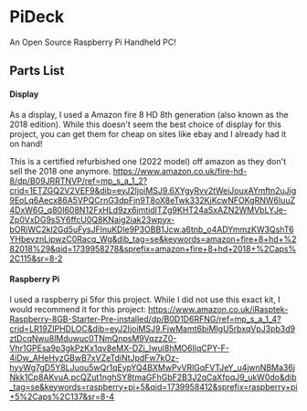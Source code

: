 # PiDeck
An Open Source Raspberry Pi Handheld PC!

## Parts List

#### Display

As a display, I used a Amazon fire 8 HD 8th generation (also known as the 2018 edition). While this doesn't seem the best choice of display for this project, you can get them for cheap on sites like ebay and I already had it on hand!

This is a certified refurbished one (2022 model) off amazon as they don't sell the 2018 one anymore.
https://www.amazon.co.uk/fire-hd-8/dp/B09JRRTNVP/ref=mp_s_a_1_2?crid=1ETZGQ2V2VEF9&dib=eyJ2IjoiMSJ9.6XYgyRvv2tWeiJouxAYmftn2uJig9EoLq6Aecx86A5VPQCrnG3dpFjn9T8oX8eTwk332KjKcwNFOKgRNW6IuuZ4DxW6G_q80I608N12FxHLd9zx6jmtidITZg9KHT24aSxAZN2WMVbLYJe-Zp0VxDG9sSY6ffcU0Q8KNaig2iak23wpyx-bORjWC2kl2Gd5uFysJFlnuKDle9P3OBB1Jcw.a6tnb_o4ADYmmzKW3QshT6YHbevznLipwzC0Racq_Wg&dib_tag=se&keywords=amazon+fire+8+hd+%282018%29&qid=1739958278&sprefix=amazon+fire+8+hd+2018+%2Caps%2C115&sr=8-2

#### Raspberry Pi

I used a raspberry pi 5for this project. While I did not use this exact kit, I would recommend it for this project:
https://www.amazon.co.uk/iRasptek-Raspberry-8GB-Starter-Pre-installed/dp/B0D1D6RFNG/ref=mp_s_a_1_4?crid=LR19ZIPHDLOC&dib=eyJ2IjoiMSJ9.FjwMamt6biMIgU5rbxqVpJ3pb3d9ztDcqNwu8lMduwuc0TNmQnpsM9VqzzZ0-Vhr1GPEsa9p3gkPzKx1qv8eMX-DZi_Iwul8hMO6IlqCPY-F-4iDw_AHeHyzGBwB7xVZeTdiNtJpdFw7kOz-hyyWg7gD5Y8LJuou5wQr1qEypYQ4BXMwPvVRlGqFVTJeY_u4jwnNBMa36jNkk1Cp8AKvuA.pcQZut1nghSY8tmaGFhGbF2B3J2qCaXfpqJ9_ukW0do&dib_tag=se&keywords=raspberry+pi+5&qid=1739958412&sprefix=raspberry+pi+5%2Caps%2C137&sr=8-4

